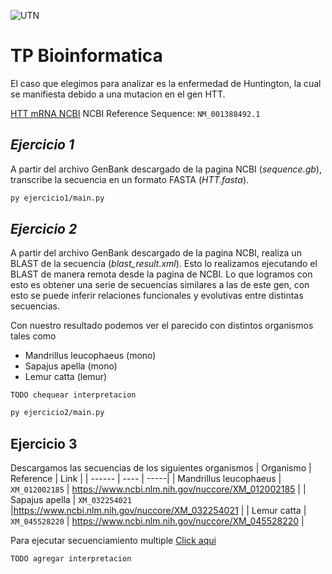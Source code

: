 

![UTN](https://transmedia.frba.utn.edu.ar/img/logo_alta.png)

# TP Bioinformatica


El caso que elegimos para analizar es la enfermedad de Huntington, la cual se manifiesta debido a una mutacion en el gen HTT.

[HTT mRNA NCBI](https://www.ncbi.nlm.nih.gov/nuccore/NM_001388492.1)
NCBI Reference Sequence: `NM_001388492.1`

## _Ejercicio 1_
A partir del archivo GenBank descargado de la pagina NCBI (_sequence.gb_), transcribe la secuencia en un formato FASTA (_HTT.fasta_).


```sh
py ejercicio1/main.py
```

## _Ejercicio 2_
A partir del archivo GenBank descargado de la pagina NCBI, realiza un BLAST de la secuencia (_blast_result.xml_).
Esto lo realizamos ejecutando el BLAST de manera remota desde la pagina de NCBI.
Lo que logramos con esto es obtener una serie de secuencias similares a las de este gen, con esto se puede inferir relaciones funcionales y evolutivas entre distintas secuencias.

Con nuestro resultado podemos ver el parecido con distintos organismos tales como
 - Mandrillus leucophaeus (mono)
 - Sapajus apella (mono)
 - Lemur catta (lemur)
 

``TODO chequear interpretacion``

```sh
py ejercicio2/main.py
```

## Ejercicio 3
Descargamos las secuencias de los siguientes organismos
| Organismo | Reference | Link |
| ------ | ---- | -----|
| Mandrillus leucophaeus | `XM_012002185` | https://www.ncbi.nlm.nih.gov/nuccore/XM_012002185 |
| Sapajus apella | `XM_032254021` |https://www.ncbi.nlm.nih.gov/nuccore/XM_032254021 |
| Lemur catta | `XM_045528220` | https://www.ncbi.nlm.nih.gov/nuccore/XM_045528220 | 

Para ejecutar secuenciamiento multiple 
[Click aqui](https://www.ebi.ac.uk/Tools/services/web/toolresult.ebi?jobId=clustalo-I20220507-234725-0072-42290853-p2m)

``TODO agregar interpretacion``
